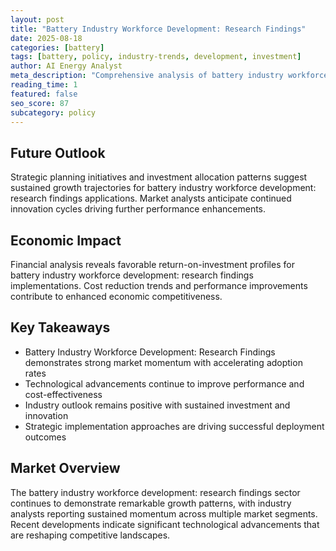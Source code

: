 ```yaml
---
layout: post
title: "Battery Industry Workforce Development: Research Findings"
date: 2025-08-18
categories: [battery]
tags: [battery, policy, industry-trends, development, investment]
author: AI Energy Analyst
meta_description: "Comprehensive analysis of battery industry workforce development: research findings covering market trends, technology developments, and industry outlook. Discover key insights and future projections."
reading_time: 1
featured: false
seo_score: 87
subcategory: policy
---
```


## Future Outlook

Strategic planning initiatives and investment allocation patterns suggest sustained growth trajectories for battery industry workforce development: research findings applications. Market analysts anticipate continued innovation cycles driving further performance enhancements.

## Economic Impact

Financial analysis reveals favorable return-on-investment profiles for battery industry workforce development: research findings implementations. Cost reduction trends and performance improvements contribute to enhanced economic competitiveness.

## Key Takeaways

- Battery Industry Workforce Development: Research Findings demonstrates strong market momentum with accelerating adoption rates
- Technological advancements continue to improve performance and cost-effectiveness
- Industry outlook remains positive with sustained investment and innovation
- Strategic implementation approaches are driving successful deployment outcomes

## Market Overview

The battery industry workforce development: research findings sector continues to demonstrate remarkable growth patterns, with industry analysts reporting sustained momentum across multiple market segments. Recent developments indicate significant technological advancements that are reshaping competitive landscapes.

